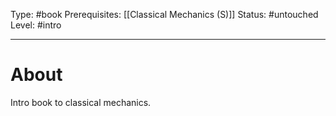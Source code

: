 Type: #book
Prerequisites: [[Classical Mechanics (S)]]
Status: #untouched 
Level: #intro 

----
# About

Intro book to classical mechanics.